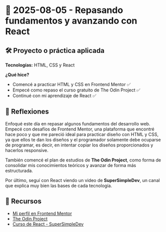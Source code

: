 # 📅 2025-08-05 - Repasando fundamentos y avanzando con React

## 🛠️ Proyecto o práctica aplicada

**Tecnologías:** HTML, CSS y React

**¿Qué hice?**

- Comencé a practicar HTML y CSS en Frontend Mentor ✅  
- Empecé como repaso el curso gratuito de The Odin Project ✅  
- Continué con mi aprendizaje de React ✅  

## 💭 Reflexiones

Enfoqué este día en repasar algunos fundamentos del desarrollo web. Empecé con desafíos de Frontend Mentor, una plataforma que encontré hace poco y que me pareció ideal para practicar diseño con HTML y CSS, ya que ellos te dan los diseños y el programador solamente debe ocuparse de programar, es decir, en intentar copiar los diseños proporcionados y hacerlos responsive.

También comencé el plan de estudios de **The Odin Project**, como forma de consolidar mis conocimientos teóricos y avanzar de forma más estructurada.

Por último, seguí con React viendo un video de **SuperSimpleDev**, un canal que explica muy bien las bases de cada tecnología.

## 🔗 Recursos

- [Mi perfil en Frontend Mentor](https://www.frontendmentor.io/profile/juanbautistamalina)
- [The Odin Project](https://www.theodinproject.com/dashboard)  
- [Curso de React - SuperSimpleDev](https://www.youtube.com/watch?v=-L0BSSQBWOI&t=4s)  
